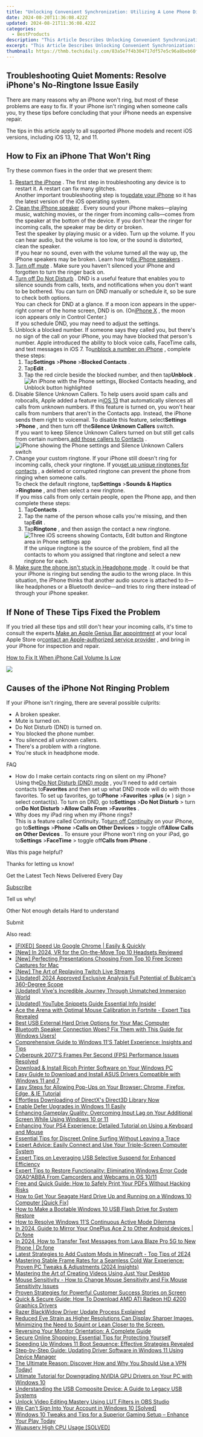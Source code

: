 ```yaml
---
title: "Unlocking Convenient Synchronization: Utilizing A Lone Phone Digit Across Devices"
date: 2024-08-20T11:36:08.422Z
updated: 2024-08-21T11:36:08.422Z
categories:
  - BestProducts
description: "This Article Describes Unlocking Convenient Synchronization: Utilizing A Lone Phone Digit Across Devices"
excerpt: "This Article Describes Unlocking Convenient Synchronization: Utilizing A Lone Phone Digit Across Devices"
thumbnail: https://thmb.techidaily.com/83a5e7f4b304717df57e5c96a8beb60fe39d761265a0a53063f5a3b844f4f838.png
---
```


## Troubleshooting Quiet Moments: Resolve iPhone's No-Ringtone Issue Easily
 There are many reasons why an iPhone won't ring, but most of these problems are easy to fix. If your iPhone isn't ringing when someone calls you, try these tips before concluding that your iPhone needs an expensive repair.

 The tips in this article apply to all supported iPhone models and recent iOS versions, including iOS 13, 12, and 11.

## How to Fix an iPhone That Won't Ring

 Try these common fixes in the order that we present them:

1. [Restart the iPhone](https://www.lifewire.com/how-to-restart-iphone-2000288) . The first step in troubleshooting any device is to restart it. A restart can fix many glitches.  
 Another important troubleshooting step is to[update your iPhone](https://www.lifewire.com/upgrade-ios-on-iphone-connecting-itunes-1999188) so it has the latest version of the iOS operating system.
2. [Clean the iPhone speaker](https://www.lifewire.com/clean-iphone-speakers-4692263) . Every sound your iPhone makes—playing music, watching movies, or the ringer from incoming calls—comes from the speaker at the bottom of the device. If you don't hear the ringer for incoming calls, the speaker may be dirty or broken.  
 Test the speaker by playing music or a video. Turn up the volume. If you can hear audio, but the volume is too low, or the sound is distorted, clean the speaker.  
 If you hear no sound, even with the volume turned all the way up, the iPhone speakers may be broken. Learn how to[fix iPhone speakers](https://www.lifewire.com/fix-non-working-iphone-speaker-4177315) .
3. [Turn off mute](https://www.lifewire.com/how-to-turn-the-iphone-ringer-off-2000565) . Make sure you haven't silenced your iPhone and forgotten to turn the ringer back on.
4. [Turn off Do Not Disturb](https://www.lifewire.com/use-do-not-disturb-on-iphone-apple-watch-2000547) . DND is a useful feature that enables you to silence sounds from calls, texts, and notifications when you don't want to be bothered. You can turn on DND manually or schedule it, so be sure to check both options.  
 You can check for DND at a glance. If a moon icon appears in the upper-right corner of the home screen, DND is on. (On[iPhone X](https://www.lifewire.com/iphone-x-4150706) , the moon icon appears only in Control Center.)  
 If you schedule DND, you may need to adjust the settings.
5. Unblock a blocked number. If someone says they called you, but there's no sign of the call on your iPhone, you may have blocked that person's number. Apple introduced the ability to block voice calls, FaceTime calls, and text messages in iOS 7\. To[unblock a number on iPhone](https://www.lifewire.com/unblock-number-on-iphone-or-ipad-4169728) , complete these steps:  
   1. Tap**Settings** \>**Phone** \>**Blocked Contacts** .  
   2. Tap**Edit** .  
   3. Tap the red circle beside the blocked number, and then tap**Unblock** .  
![An iPhone with the Phone settings, Blocked Contacts heading, and Unblock button highlighted](https://www.lifewire.com/thmb/MPfrUdCCr2HLjH9Va4OIkm1zN3o=/1500x0/filters:no_upscale():max_bytes(150000):strip_icc():format(webp)/001-im-missing-calls-because-my-iphone-isnt-ringing-help-2000264-2308e3feb71f4c9194900da12675ecb2.jpg)
6. Disable Silence Unknown Callers. To help users avoid spam calls and robocalls, Apple added a feature in[iOS 13](https://www.lifewire.com/ios-13-4586609) that automatically silences all calls from unknown numbers. If this feature is turned on, you won't hear calls from numbers that aren't in the Contacts app. Instead, the iPhone sends them right to voicemail. To disable this feature, select**Settings** \>**Phone** , and then turn off the**Silence Unknown Callers** switch.  
 If you want to keep Silence Unknown Callers turned on but still get calls from certain numbers,[add those callers to Contacts](https://www.lifewire.com/manage-contacts-iphone-address-book-2000570) .  
![iPhone showing the Phone settings and Silence Unknown Callers switch](https://www.lifewire.com/thmb/PfmlpvYkxD5z2_TErc_402j9xA8=/1500x0/filters:no_upscale():max_bytes(150000):strip_icc():format(webp)/002-im-missing-calls-because-my-iphone-isnt-ringing-help-2000264-b93c2874c9784090a83900ec430caf0b.jpg)
7. Change your custom ringtone. If your iPhone still doesn't ring for incoming calls, check your ringtone. If you[set up unique ringtones for contacts](https://www.lifewire.com/assign-unique-ringtone-on-iphone-2000557) , a deleted or corrupted ringtone can prevent the phone from ringing when someone calls.  
 To check the default ringtone, tap**Settings** \>**Sounds & Haptics** \>**Ringtone** , and then select a new ringtone.  
 If you miss calls from only certain people, open the Phone app, and then complete these steps:  
   1. Tap**Contacts** .  
   2. Tap the name of the person whose calls you're missing, and then tap**Edit** .  
   3. Tap**Ringtone** , and then assign the contact a new ringtone.  
![Three iOS screens showing Contacts, Edit button and Ringtone area in Phone settings app](https://www.lifewire.com/thmb/dQgktPdfOQV7lnazDKmKLLfIXPI=/1500x0/filters:no_upscale():max_bytes(150000):strip_icc():format(webp)/006_im-missing-calls-because-my-iphone-isnt-ringing-help-2000264-5bbe5923c9e77c005156dd60.jpg)  
 If the unique ringtone is the source of the problem, find all the contacts to whom you assigned that ringtone and select a new ringtone for each.
8. [Make sure the phone isn't stuck in Headphone mode](https://www.lifewire.com/fix-iphone-stuck-in-headphone-mode-4175912) . It could be that your iPhone is ringing but sending the audio to the wrong place. In this situation, the iPhone thinks that another audio source is attached to it—like headphones or a Bluetooth device—and tries to ring there instead of through your iPhone speaker.

## If None of These Tips Fixed the Problem

 If you tried all these tips and still don't hear your incoming calls, it's time to consult the experts.[Make an Apple Genius Bar appointment](https://www.lifewire.com/how-to-make-an-apple-genius-bar-appointment-1999601) at your local Apple Store or[contact an Apple-authorized service provider](https://support.apple.com/repair) , and bring in your iPhone for inspection and repair.

[How to Fix It When iPhone Call Volume Is Low](https://www.lifewire.com/fix-low-volume-on-call-on-iphone-5186012)

<!-- affiliate ads begin -->
<a href="https://shop.manycam.com/order/checkout.php?PRODS=17729331&QTY=1&AFFILIATE=108875&CART=1"><img src="https://secure.avangate.com/images/merchant/8230bea7d54bcdf99cdfe85cb07313d5/mcaffbanner600x500.png" border="0"></a>
<!-- affiliate ads end -->
## Causes of the iPhone Not Ringing Problem

 If your iPhone isn't ringing, there are several possible culprits:

* A broken speaker.
* Mute is turned on.
* Do Not Disturb (DND) is turned on.
* You blocked the phone number.
* You silenced all unknown callers.
* There's a problem with a ringtone.
* You're stuck in headphone mode.

 FAQ

* How do I make certain contacts ring on silent on my iPhone?  
 Using the[Do Not Disturb (DND) mode](https://www.lifewire.com/use-do-not-disturb-on-iphone-apple-watch-2000547) , you'll need to add certain contacts to**Favorites** and then set up what DND mode will do with those favorites. To set up favorites, go to**Phone** \>**Favorites** \>**plus** (**+** ) sign > select contact(s). To turn on DND, go to**Settings** \>**Do Not Disturb** \> turn on**Do Not Disturb** \>**Allow Calls From** \>**Favorites** .
* Why does my iPad ring when my iPhone rings?  
 This is a feature called Continuity. To[turn off Continuity](https://www.lifewire.com/stop-other-devices-ringing-iphone-call-2000550) on your iPhone, go to**Settings** \>**Phone** \>**Calls on Other Devices** \> toggle off**Allow Calls on Other Devices** . To ensure your iPhone won't ring on your iPad, go to**Settings** \>**FaceTime** \> toggle off**Calls from iPhone** .

Was this page helpful?

Thanks for letting us know!

 Get the Latest Tech News Delivered Every Day

[Subscribe](https://www.lifewire.com/#)

Tell us why!

 Other  Not enough details  Hard to understand

 Submit

<ins class="adsbygoogle"
     style="display:block"
     data-ad-format="autorelaxed"
     data-ad-client="ca-pub-7571918770474297"
     data-ad-slot="1223367746"></ins>



<ins class="adsbygoogle"
     style="display:block"
     data-ad-client="ca-pub-7571918770474297"
     data-ad-slot="8358498916"
     data-ad-format="auto"
     data-full-width-responsive="true"></ins>

<span class="atpl-alsoreadstyle">Also read:</span>
<div><ul>
<li><a href="https://tech-recovery.techidaily.com/fixed-speed-up-google-chrome-easily-and-quickly/"><u>[FIXED] Speed Up Google Chrome | Easily & Quickly</u></a></li>
<li><a href="https://fox-hovers.techidaily.com/new-in-2024-vr-for-the-on-the-move-top-10-headsets-reviewed/"><u>[New] In 2024, VR for the On-the-Move  Top 10 Headsets Reviewed</u></a></li>
<li><a href="https://screen-mirroring-recording.techidaily.com/new-perfecting-presentations-choosing-from-top-10-free-screen-captures-for-mac/"><u>[New] Perfecting Presentations  Choosing From Top 10 Free Screen Captures for Mac</u></a></li>
<li><a href="https://fox-blue.techidaily.com/new-the-art-of-replaying-twitch-live-streams/"><u>[New] The Art of Replaying Twitch Live Streams</u></a></li>
<li><a href="https://fox-http.techidaily.com/updated-2024-approved-exclusive-analysis-full-potential-of-bublcams-360-degree-scope/"><u>[Updated] 2024 Approved  Exclusive Analysis  Full Potential of Bublcam's 360-Degree Scope</u></a></li>
<li><a href="https://fox-links.techidaily.com/updated-vives-incredible-journey-through-unmatched-immersion-world/"><u>[Updated] Vive's Incredible Journey Through Unmatched Immersion World</u></a></li>
<li><a href="https://youtube-tips.techidaily.com/ed-youtube-snippets-guide-essential-info-inside/"><u>[Updated] YouTube Snippets Guide  Essential Info Inside!</u></a></li>
<li><a href="https://tech-recovery.techidaily.com/ace-the-arena-with-optimal-mouse-calibration-in-fortnite-expert-tips-revealed/"><u>Ace the Arena with Optimal Mouse Calibration in Fortnite - Expert Tips Revealed</u></a></li>
<li><a href="https://tech-recovery.techidaily.com/best-usb-external-hard-drive-options-for-your-mac-computer/"><u>Best USB External Hard Drive Options for Your Mac Computer</u></a></li>
<li><a href="https://tech-recovery.techidaily.com/bluetooth-speaker-connection-woes-fix-them-with-this-guide-for-windows-users/"><u>Bluetooth Speaker Connection Woes? Fix Them with This Guide for Windows Users!</u></a></li>
<li><a href="https://tech-recovery.techidaily.com/comprehensive-guide-to-windows-11s-tablet-experience-insights-and-tips/"><u>Comprehensive Guide to Windows 11'S Tablet Experience: Insights and Tips</u></a></li>
<li><a href="https://program-issues.techidaily.com/cyberpunk-2077s-frames-per-second-fps-performance-issues-resolved/"><u>Cyberpunk 2077'S Frames Per Second (FPS) Performance Issues Resolved</u></a></li>
<li><a href="https://hardware-help.techidaily.com/download-and-install-ricoh-printer-software-on-your-windows-pc/"><u>Download & Install Ricoh Printer Software on Your Windows PC</u></a></li>
<li><a href="https://tech-recovery.techidaily.com/easy-guide-to-download-and-install-asus-drivers-compatible-with-windows-11-and-7/"><u>Easy Guide to Download and Install ASUS Drivers Compatible with Windows 11 and 7</u></a></li>
<li><a href="https://tech-recovery.techidaily.com/easy-steps-for-allowing-pop-ups-on-your-browser-chrome-firefox-edge-and-ie-tutorial/"><u>Easy Steps for Allowing Pop-Ups on Your Browser: Chrome, Firefox, Edge, & IE Tutorial</u></a></li>
<li><a href="https://tech-recovery.techidaily.com/1723808277301-effortless-downloading-of-directxs-direct3d-library-now/"><u>Effortless Downloading of DirectX's Direct3D Library Now</u></a></li>
<li><a href="https://tech-recovery.techidaily.com/enable-defer-upgrades-in-windows-11-easily/"><u>Enable Defer Upgrades in Windows 11 Easily</u></a></li>
<li><a href="https://tech-recovery.techidaily.com/enhancing-gameplay-quality-overcoming-input-lag-on-your-additional-screen-while-using-windows-10-or-11/"><u>Enhancing Gameplay Quality: Overcoming Input Lag on Your Additional Screen While Using Windows 10 or 11</u></a></li>
<li><a href="https://tech-recovery.techidaily.com/enhancing-your-ps4-experience-detailed-tutorial-on-using-a-keyboard-and-mouse/"><u>Enhancing Your PS4 Experience: Detailed Tutorial on Using a Keyboard and Mouse</u></a></li>
<li><a href="https://tech-recovery.techidaily.com/essential-tips-for-discreet-online-surfing-without-leaving-a-trace/"><u>Essential Tips for Discreet Online Surfing Without Leaving a Trace</u></a></li>
<li><a href="https://tech-recovery.techidaily.com/expert-advice-easily-connect-and-use-your-triple-screen-computer-system/"><u>Expert Advice: Easily Connect and Use Your Triple-Screen Computer System</u></a></li>
<li><a href="https://tech-recovery.techidaily.com/expert-tips-on-leveraging-usb-selective-suspend-for-enhanced-efficiency/"><u>Expert Tips on Leveraging USB Selective Suspend for Enhanced Efficiency</u></a></li>
<li><a href="https://tech-recovery.techidaily.com/expert-tips-to-restore-functionality-eliminating-windows-error-code-0xa0abba-from-camcorders-and-webcams-in-os-1011/"><u>Expert Tips to Restore Functionality: Eliminating Windows Error Code 0XA0^ABBA From Camcorders and Webcams in OS 10/11</u></a></li>
<li><a href="https://tech-recovery.techidaily.com/free-and-quick-guide-how-to-safely-print-your-pdfs-without-hacking-risks/"><u>Free and Quick Guide: How to Safely Print Your PDFs Without Hacking Risks</u></a></li>
<li><a href="https://tech-recovery.techidaily.com/how-to-get-your-seagate-hard-drive-up-and-running-on-a-windows-10-computer-quick-fix/"><u>How to Get Your Seagate Hard Drive Up and Running on a Windows 10 Computer [Quick Fix]</u></a></li>
<li><a href="https://tech-recovery.techidaily.com/how-to-make-a-bootable-windows-10-usb-flash-drive-for-system-restore/"><u>How to Make a Bootable Windows 10 USB Flash Drive for System Restore</u></a></li>
<li><a href="https://tech-recovery.techidaily.com/how-to-resolve-windows-11s-continuous-active-mode-dilemma/"><u>How to Resolve Windows 11’S Continuous Active Mode Dilemma</u></a></li>
<li><a href="https://screen-mirror.techidaily.com/in-2024-guide-to-mirror-your-oneplus-ace-2-to-other-android-devices-drfone-by-drfone-android/"><u>In 2024, Guide to Mirror Your OnePlus Ace 2 to Other Android devices | Dr.fone</u></a></li>
<li><a href="https://android-transfer.techidaily.com/in-2024-how-to-transfer-text-messages-from-lava-blaze-pro-5g-to-new-phone-drfone-by-drfone-transfer-from-android-transfer-from-android/"><u>In 2024, How to Transfer Text Messages from Lava Blaze Pro 5G to New Phone | Dr.fone</u></a></li>
<li><a href="https://tech-recovery.techidaily.com/1723808370871-latest-strategies-to-add-custom-mods-in-minecraft-top-tips-of-2e24/"><u>Latest Strategies to Add Custom Mods in Minecraft - Top Tips of 2E24</u></a></li>
<li><a href="https://tech-recovery.techidaily.com/mastering-stable-frame-rates-for-a-seamless-cold-war-experience-proven-pc-tweaks-and-adjustments-2024-insights/"><u>Mastering Stable Frame Rates for a Seamless Cold War Experience: Proven PC Tweaks & Adjustments (2024 Insights)</u></a></li>
<li><a href="https://tech-recovery.techidaily.com/mastering-the-art-of-creating-videos-using-just-your-desktop/"><u>Mastering the Art of Creating Videos Using Just Your Desktop</u></a></li>
<li><a href="https://tech-recovery.techidaily.com/mouse-sensitivity-how-to-change-mouse-sensitivity-and-fix-mouse-sensitivity-issues/"><u>Mouse Sensitivity - How to Change Mouse Sensitivity and Fix Mouse Sensitivity Issues</u></a></li>
<li><a href="https://vp-tips.techidaily.com/proven-strategies-for-powerful-customer-success-stories-on-screen/"><u>Proven Strategies for Powerful Customer Success Stories on Screen</u></a></li>
<li><a href="https://win-dash.techidaily.com/quick-and-secure-guide-how-to-download-amd-ati-radeon-hd-4200-graphics-drivers/"><u>Quick & Secure Guide: How To Download AMD ATI Radeon HD 4200 Graphics Drivers</u></a></li>
<li><a href="https://win-amazing.techidaily.com/razer-blackwidow-driver-update-process-explained/"><u>Razer BlackWidow Driver Update Process Explained</u></a></li>
<li><a href="https://tech-recovery.techidaily.com/1723807871473-reduced-eye-strain-as-higher-resolutions-can-display-sharper-images-minimizing-the-need-to-squint-or-lean-closer-to-the-screen/"><u>Reduced Eye Strain as Higher Resolutions Can Display Sharper Images, Minimizing the Need to Squint or Lean Closer to the Screen.</u></a></li>
<li><a href="https://tech-recovery.techidaily.com/reversing-your-monitor-orientation-a-complete-guide/"><u>Reversing Your Monitor Orientation: A Complete Guide</u></a></li>
<li><a href="https://tech-recovery.techidaily.com/secure-online-shopping-essential-tips-for-protecting-yourself/"><u>Secure Online Shopping: Essential Tips for Protecting Yourself</u></a></li>
<li><a href="https://tech-recovery.techidaily.com/speeding-up-windows-11-boot-sequence-effective-strategies-revealed/"><u>Speeding Up Windows 11 Boot Sequence: Effective Strategies Revealed</u></a></li>
<li><a href="https://tech-recovery.techidaily.com/step-by-step-guide-updating-driver-software-in-windows-11-using-device-manager/"><u>Step-by-Step Guide: Updating Driver Software in Windows 11 Using Device Manager</u></a></li>
<li><a href="https://tech-recovery.techidaily.com/the-ultimate-reason-discover-how-and-why-you-should-use-a-vpn-today/"><u>The Ultimate Reason: Discover How and Why You Should Use a VPN Today!</u></a></li>
<li><a href="https://tech-recovery.techidaily.com/ultimate-tutorial-for-downgrading-nvidia-gpu-drivers-on-your-pc-with-windows-10/"><u>Ultimate Tutorial for Downgrading NVIDIA GPU Drivers on Your PC with Windows 10</u></a></li>
<li><a href="https://driver-error.techidaily.com/understanding-the-usb-composite-device-a-guide-to-legacy-usb-systems/"><u>Understanding the USB Composite Device: A Guide to Legacy USB Systems</u></a></li>
<li><a href="https://extra-tips.techidaily.com/unlock-video-editing-mastery-using-lut-filters-in-obs-studio/"><u>Unlock Video Editing Mastery Using LUT Filters in OBS Studio</u></a></li>
<li><a href="https://tech-recovery.techidaily.com/we-cant-sign-into-your-account-in-windows-10-solved/"><u>We Can’t Sign Into Your Account in Windows 10 [Solved]</u></a></li>
<li><a href="https://tech-recovery.techidaily.com/1723808327051-windows-10-tweaks-and-tips-for-a-superior-gaming-setup-enhance-your-play-today/"><u>Windows 10 Tweaks and Tips for a Superior Gaming Setup – Enhance Your Play Today</u></a></li>
<li><a href="https://tech-recovery.techidaily.com/wuauserv-high-cpu-usage-solved/"><u>Wuauserv High CPU Usage [SOLVED]</u></a></li>
</ul></div>
